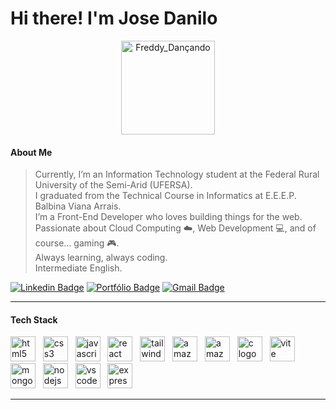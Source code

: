 # Hi there! I'm Jose Danilo

<p align="center">
  <img src="https://static.wikia.nocookie.net/freddy-fazbears-pizza/images/f/f1/Into_the_Pit_Freddy_%28Dancing%29.gif" alt="Freddy_Dançando" width="150" />
</p>



#### About Me
 > Currently, I’m an Information Technology student at the Federal Rural University of the Semi-Arid (UFERSA).\
> I graduated from the Technical Course in Informatics at E.E.E.P. Balbina Viana Arrais.\
> I’m a Front-End Developer who loves building things for the web.\
> Passionate about Cloud Computing ☁️, Web Development 💻, and of course... gaming 🎮.\
> Always learning, always coding.\
> Intermediate English.


[![Linkedin Badge](https://img.shields.io/badge/-LinkedIn-444?style=flat-square&logo=Linkedin&logoColor=white)](https://www.linkedin.com/in/josedanilos/)  [![Portfólio Badge](https://img.shields.io/badge/-Portifólio-333?style=flat-square&logo=linktree&logoColor=white)](https://jdanilo.ufersa.dev.br/)  [![Gmail Badge](https://img.shields.io/badge/-danilojose.1d@gmail.com-555?style=flat-square&logo=Gmail&logoColor=white)](mailto:danilojose.1d@gmail.com)

---

#### Tech Stack
<img src="https://cdn.simpleicons.org/html5/E34F26" height="40" alt="html5 logo" />&nbsp;&nbsp;
<img src="https://cdn.simpleicons.org/css3/1572B6" height="40" alt="css3 logo" />&nbsp;&nbsp;
<img src="https://cdn.simpleicons.org/javascript/F7DF1E" height="40" alt="javascript logo" />&nbsp;&nbsp;
<img src="https://cdn.jsdelivr.net/gh/devicons/devicon/icons/react/react-original.svg" height="40" alt="react logo" />&nbsp;&nbsp;
<img src="https://cdn.simpleicons.org/tailwindcss/06B6D4" height="40" alt="tailwindcss logo" />&nbsp;&nbsp;
<img src="https://cdn.simpleicons.org/amazondynamodb/4053D6" height="40" alt="amazondynamodb logo" />&nbsp;&nbsp;
<img src="https://cdn.jsdelivr.net/gh/devicons/devicon/icons/amazonwebservices/amazonwebservices-line-wordmark.svg" height="40" alt="amazonwebservices logo" />&nbsp;&nbsp;
<img src="https://cdn.jsdelivr.net/gh/devicons/devicon/icons/c/c-original.svg" height="40" alt="c logo" />&nbsp;&nbsp;
<img src="https://cdn.simpleicons.org/vite/646CFF" height="40" alt="vite logo" />&nbsp;&nbsp;
<img src="https://cdn.simpleicons.org/mongodb/47A248" height="40" alt="mongodb logo" />&nbsp;&nbsp;
<img src="https://cdn.simpleicons.org/nodedotjs/339933" height="40" alt="nodejs logo" />&nbsp;&nbsp;
<img src="https://cdn.jsdelivr.net/gh/devicons/devicon/icons/vscode/vscode-original.svg" height="40" alt="vscode logo" />&nbsp;&nbsp;
<img src="https://cdn.simpleicons.org/express/000000" height="40" alt="express logo" />

---
